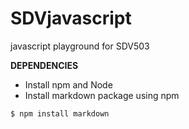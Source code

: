 # SDVjavascript
javascript playground for SDV503


**DEPENDENCIES**

* Install npm and Node
* Install markdown package using npm

``` $ npm install markdown ```